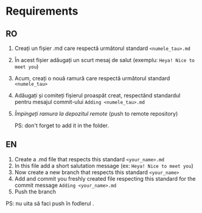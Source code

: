 # Requirements

## RO

1. Creați un fișier .md care respectă următorul standard `<numele_tau>.md`
2. În acest fișier adăugați un scurt mesaj de salut (exemplu: `Heya! Nice to meet you`)
3. Acum, creați o nouă ramură care respectă următorul standard `<numele_tau>`
4. Adăugați și comiteți fișierul proaspăt creat, respectând standardul pentru mesajul commit-ului `Adding <numele_tau>.md`
5. _Împingeți ramura la depozitul remote_ (push to remote repository)

   PS: don't forget to add it in the <your-content-goes-here> folder.

## EN

1. Create a .md file that respects this standard `<your_name>.md`
2. In this file add a short salutation message (ex: `Heya! Nice to meet you`)
3. Now create a new branch that respects this standard `<your_name>`
4. Add and commit you freshly created file respecting this standard for the commit message `Adding <your_name>.md`
5. Push the branch

  PS: nu uita să faci push în fodlerul <your-content-goes-here>.
